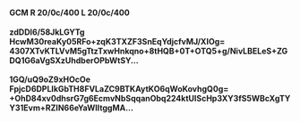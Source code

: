 #### GCM R 20/0c/400 L 20/0c/400
**zdDDI6/58JkLGYTg**<br/>**HcwM30reaKy05RFo+zqK3TXZF3SnEqYdjcfvMJ/XIOg=**<br/>**4307XTvKTLVvM5gTtzTxwHnkqno+8tHQB+0T+OTQ5+g/NivLBELeS+ZGDQ1G6aVgSXzUhdberOPbWtSY...**<br/><br/>
**1GQ/uQ9oZ9xHOcOe**<br/>**FpjcD6DPLlkGbTH8FVLaZC9BTKAytKO6qWoKovhgQ0g=**<br/>**+OhD84xv0dhsrG7g6EcmvNbSqqanObq224ktUIScHp3XY3fS5WBcXgTYY31Evm+RZIN66eYaWlItggMA...**